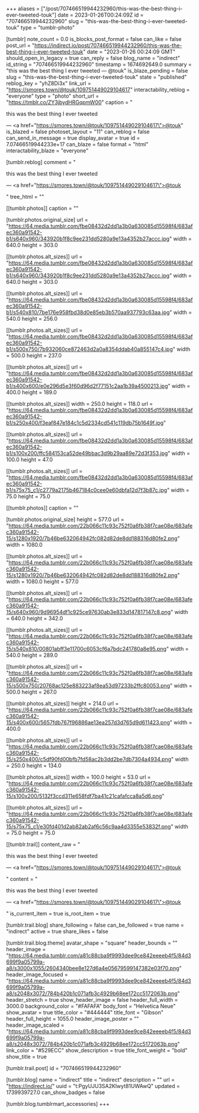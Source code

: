 +++
aliases = ["/post/707466519944232960/this-was-the-best-thing-i-ever-tweeted-touk"]
date = 2023-01-26T00:24:09Z
id = "707466519944232960"
slug = "this-was-the-best-thing-i-ever-tweeted-touk"
type = "tumblr-photo"

[tumblr]
note_count = 0.0
is_blocks_post_format = false
can_like = false
post_url = "https://indirect.io/post/707466519944232960/this-was-the-best-thing-i-ever-tweeted-touk"
date = "2023-01-26 00:24:09 GMT"
should_open_in_legacy = true
can_reply = false
blog_name = "indirect"
id_string = "707466519944232960"
timestamp = 1674692649.0
summary = "this was the best thing I ever tweeted — @touk"
is_blaze_pending = false
slug = "this-was-the-best-thing-i-ever-tweeted-touk"
state = "published"
reblog_key = "yhZ8Di3x"
link_url = "https://smores.town/@touk/109751449029104617"
interactability_reblog = "everyone"
type = "photo"
short_url = "https://tmblr.co/ZY3jbydHRGqpmW00"
caption = "<p>this was the best thing I ever tweeted</p> — <a href=\"https://smores.town/@touk/109751449029104617\">@touk</a>"
is_blazed = false
photoset_layout = "11"
can_reblog = false
can_send_in_message = true
display_avatar = true
id = 7.07466519944233e+17
can_blaze = false
format = "html"
interactability_blaze = "everyone"

[tumblr.reblog]
comment = "<p><p>this was the best thing I ever tweeted</p> — <a href=\"https://smores.town/@touk/109751449029104617\">@touk</a></p>"
tree_html = ""

[[tumblr.photos]]
caption = ""

[tumblr.photos.original_size]
url = "https://64.media.tumblr.com/fbe08432d2dd1a3b0a630085d15598f4/683afec360a91542-b1/s640x960/343920b1f8c9ee231dd5280a9e13a4352b27accc.jpg"
width = 640.0
height = 303.0

[[tumblr.photos.alt_sizes]]
url = "https://64.media.tumblr.com/fbe08432d2dd1a3b0a630085d15598f4/683afec360a91542-b1/s640x960/343920b1f8c9ee231dd5280a9e13a4352b27accc.jpg"
width = 640.0
height = 303.0

[[tumblr.photos.alt_sizes]]
url = "https://64.media.tumblr.com/fbe08432d2dd1a3b0a630085d15598f4/683afec360a91542-b1/s540x810/7be176e958fbd38d0e85eb3b570aa937793c63aa.jpg"
width = 540.0
height = 256.0

[[tumblr.photos.alt_sizes]]
url = "https://64.media.tumblr.com/fbe08432d2dd1a3b0a630085d15598f4/683afec360a91542-b1/s500x750/7b932060ce872463d2a0a8354ddab40a855147c4.jpg"
width = 500.0
height = 237.0

[[tumblr.photos.alt_sizes]]
url = "https://64.media.tumblr.com/fbe08432d2dd1a3b0a630085d15598f4/683afec360a91542-b1/s400x600/e0e296d5e3f60d96d2f77151c2aa1b39a4500213.jpg"
width = 400.0
height = 189.0

[[tumblr.photos.alt_sizes]]
width = 250.0
height = 118.0
url = "https://64.media.tumblr.com/fbe08432d2dd1a3b0a630085d15598f4/683afec360a91542-b1/s250x400/f3eaf847e184c1c5d2334cd541c119db75b1649f.jpg"

[[tumblr.photos.alt_sizes]]
url = "https://64.media.tumblr.com/fbe08432d2dd1a3b0a630085d15598f4/683afec360a91542-b1/s100x200/ffc584153ca52de49bbac3d9b29aa89e72d3f353.jpg"
width = 100.0
height = 47.0

[[tumblr.photos.alt_sizes]]
url = "https://64.media.tumblr.com/fbe08432d2dd1a3b0a630085d15598f4/683afec360a91542-b1/s75x75_c1/c2779a2175b467184c0cee0e60dbfa12d7f3b87c.jpg"
width = 75.0
height = 75.0

[[tumblr.photos]]
caption = ""

[tumblr.photos.original_size]
height = 577.0
url = "https://64.media.tumblr.com/22b066c11c93c752f0a6fb38f7cae08e/683afec360a91542-15/s1280x1920/7b46be632064942fc082d82de8dd188316d80fe2.png"
width = 1080.0

[[tumblr.photos.alt_sizes]]
url = "https://64.media.tumblr.com/22b066c11c93c752f0a6fb38f7cae08e/683afec360a91542-15/s1280x1920/7b46be632064942fc082d82de8dd188316d80fe2.png"
width = 1080.0
height = 577.0

[[tumblr.photos.alt_sizes]]
url = "https://64.media.tumblr.com/22b066c11c93c752f0a6fb38f7cae08e/683afec360a91542-15/s640x960/9d96954df1c925ce97630ab3e833d147817147c8.png"
width = 640.0
height = 342.0

[[tumblr.photos.alt_sizes]]
url = "https://64.media.tumblr.com/22b066c11c93c752f0a6fb38f7cae08e/683afec360a91542-15/s540x810/00801abff3e11700c6053cf6a7bdc241780a8e95.png"
width = 540.0
height = 289.0

[[tumblr.photos.alt_sizes]]
url = "https://64.media.tumblr.com/22b066c11c93c752f0a6fb38f7cae08e/683afec360a91542-15/s500x750/20768ac125e883223af8ea53d97233b2ffc80053.png"
width = 500.0
height = 267.0

[[tumblr.photos.alt_sizes]]
height = 214.0
url = "https://64.media.tumblr.com/22b066c11c93c752f0a6fb38f7cae08e/683afec360a91542-15/s400x600/5657fdb767f96886ae13ea257d3d765d9d611423.png"
width = 400.0

[[tumblr.photos.alt_sizes]]
url = "https://64.media.tumblr.com/22b066c11c93c752f0a6fb38f7cae08e/683afec360a91542-15/s250x400/c5df90fd00bfb7fd58ac2b3dd2be7db7304a4934.png"
width = 250.0
height = 134.0

[[tumblr.photos.alt_sizes]]
width = 100.0
height = 53.0
url = "https://64.media.tumblr.com/22b066c11c93c752f0a6fb38f7cae08e/683afec360a91542-15/s100x200/5132f3ccd311e658fdf7ba41c21cafafcca8a5d6.png"

[[tumblr.photos.alt_sizes]]
url = "https://64.media.tumblr.com/22b066c11c93c752f0a6fb38f7cae08e/683afec360a91542-15/s75x75_c1/e30fd401d2ab82ab2af6c56c9aa4d3355e53832f.png"
width = 75.0
height = 75.0

[[tumblr.trail]]
content_raw = "<p><p>this was the best thing I ever tweeted</p> — <a href=\"https://smores.town/@touk/109751449029104617\">@touk</a></p>"
content = "<p><p>this was the best thing I ever tweeted</p> &mdash; <a href=\"https://smores.town/@touk/109751449029104617\">@touk</a></p>"
is_current_item = true
is_root_item = true

[tumblr.trail.blog]
share_following = false
can_be_followed = true
name = "indirect"
active = true
share_likes = false

[tumblr.trail.blog.theme]
avatar_shape = "square"
header_bounds = ""
header_image = "https://64.media.tumblr.com/a81c88cba9f9993dee9ce842eeeeb4f5/84d3699f9a05799a-a8/s3000x1055/2604340bee8e127d6a4e05679599147382e03f70.png"
header_image_focused = "https://64.media.tumblr.com/a81c88cba9f9993dee9ce842eeeeb4f5/84d3699f9a05799a-a8/s2048x3072/784b420b1c071afb3c4929b68ee172cc5172063b.png"
header_stretch = true
show_header_image = false
header_full_width = 3000.0
background_color = "#FAFAFA"
body_font = "Helvetica Neue"
show_avatar = true
title_color = "#444444"
title_font = "Gibson"
header_full_height = 1055.0
header_image_poster = ""
header_image_scaled = "https://64.media.tumblr.com/a81c88cba9f9993dee9ce842eeeeb4f5/84d3699f9a05799a-a8/s2048x3072/784b420b1c071afb3c4929b68ee172cc5172063b.png"
link_color = "#529ECC"
show_description = true
title_font_weight = "bold"
show_title = true

[tumblr.trail.post]
id = "707466519944232960"

[tumblr.blog]
name = "indirect"
title = "indirect"
description = ""
url = "https://indirect.io/"
uuid = "t:PgyUJU3SA2Klwyt81UWAwQ"
updated = 1739939727.0
can_show_badges = false

[tumblr.blog.tumblrmart_accessories]
+++
